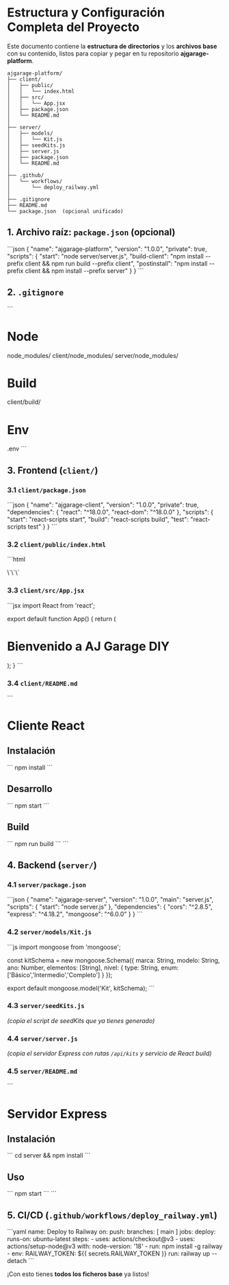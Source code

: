 
# Estructura y Configuración Completa del Proyecto

Este documento contiene la **estructura de directorios** y los **archivos base** con su contenido, listos para copiar y pegar en tu repositorio **ajgarage-platform**.

```
ajgarage-platform/
├── client/
│   ├── public/
│   │   └── index.html
│   ├── src/
│   │   └── App.jsx
│   ├── package.json
│   └── README.md
│
├── server/
│   ├── models/
│   │   └── Kit.js
│   ├── seedKits.js
│   ├── server.js
│   ├── package.json
│   └── README.md
│
├── .github/
│   └── workflows/
│       └── deploy_railway.yml
│
├── .gitignore
├── README.md
└── package.json  (opcional unificado)
```

## 1. Archivo raíz: `package.json` (opcional)

\`\`\`json
{
  "name": "ajgarage-platform",
  "version": "1.0.0",
  "private": true,
  "scripts": {
    "start": "node server/server.js",
    "build-client": "npm install --prefix client && npm run build --prefix client",
    "postinstall": "npm install --prefix client && npm install --prefix server"
  }
}
\`\`\`

## 2. `.gitignore`

\`\`\`
# Node
node_modules/
client/node_modules/
server/node_modules/

# Build
client/build/

# Env
.env
\`\`\`

## 3. Frontend (`client/`)

### 3.1 `client/package.json`

\`\`\`json
{
  "name": "ajgarage-client",
  "version": "1.0.0",
  "private": true,
  "dependencies": {
    "react": "^18.0.0",
    "react-dom": "^18.0.0"
  },
  "scripts": {
    "start": "react-scripts start",
    "build": "react-scripts build",
    "test": "react-scripts test"
  }
}
\`\`\`

### 3.2 `client/public/index.html`

\`\`\`html
<!DOCTYPE html>
<html lang="es">
<head>
  <meta charset="UTF-8">
  <meta name="viewport" content="width=device-width, initial-scale=1.0">
  <title>AJ Garage DIY</title>
</head>
<body>
  <div id="root"></div>
  <script src="../src/index.js"></script>
</body>
</html>
\`\`\`

### 3.3 `client/src/App.jsx`

\`\`\`jsx
import React from 'react';

export default function App() {
  return (
    <div>
      <h1>Bienvenido a AJ Garage DIY</h1>
    </div>
  );
}
\`\`\`

### 3.4 `client/README.md`

\`\`\`
# Cliente React

## Instalación
\`\`\`
npm install
\`\`\`
## Desarrollo
\`\`\`
npm start
\`\`\`
## Build
\`\`\`
npm run build
\`\`\`
\`\`\`

## 4. Backend (`server/`)

### 4.1 `server/package.json`

\`\`\`json
{
  "name": "ajgarage-server",
  "version": "1.0.0",
  "main": "server.js",
  "scripts": {
    "start": "node server.js"
  },
  "dependencies": {
    "cors": "^2.8.5",
    "express": "^4.18.2",
    "mongoose": "^6.0.0"
  }
}
\`\`\`

### 4.2 `server/models/Kit.js`

\`\`\`js
import mongoose from 'mongoose';

const kitSchema = new mongoose.Schema({
  marca: String,
  modelo: String,
  ano: Number,
  elementos: [String],
  nivel: { type: String, enum: ['Básico','Intermedio','Completo'] }
});

export default mongoose.model('Kit', kitSchema);
\`\`\`

### 4.3 `server/seedKits.js`

*(copia el script de seedKits que ya tienes generado)*

### 4.4 `server/server.js`

*(copia el servidor Express con rutas `/api/kits` y servicio de React build)*

### 4.5 `server/README.md`

\`\`\`
# Servidor Express

## Instalación
\`\`\`
cd server && npm install
\`\`\`
## Uso
\`\`\`
npm start
\`\`\`
\`\`\`

## 5. CI/CD (`.github/workflows/deploy_railway.yml`)

\`\`\`yaml
name: Deploy to Railway
on:
  push:
    branches: [ main ]
jobs:
  deploy:
    runs-on: ubuntu-latest
    steps:
      - uses: actions/checkout@v3
      - uses: actions/setup-node@v3
        with:
          node-version: '18'
      - run: npm install -g railway
      - env:
          RAILWAY_TOKEN: ${{ secrets.RAILWAY_TOKEN }}
        run: railway up --detach
\`\`\`

¡Con esto tienes **todos los ficheros base** ya listos!
